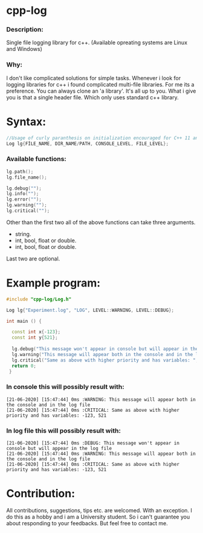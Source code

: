 # cpp-log
### Description:
Single file logging library for c++. (Available opreating systems are Linux and Windows)

### Why:

I don't like complicated solutions for simple tasks.
Whenever i look for logging libraries for c++ i found complicated multi-file libraries.
For me its a preference.
You can always clone an 'a library'. It's all up to you.
What i give you is that a single header file. Which only uses standard c++ library.

# Syntax:
```c++
//Usage of curly paranthesis on initialization encouraged for C++ 11 and onwards.
Log lg{FİLE_NAME, DIR_NAME/PATH, CONSOLE_LEVEL, FILE_LEVEL};
```

### Available functions:
```c++
lg.path();
lg.file_name();

lg.debug("");
lg.info("");
lg.error("");
lg.warning("");
lg.critical("");
```
Other than the first two all of the above functions can take three arguments.
* string.
* int, bool, float or double.
* int, bool, float or double.

Last two are optional.   

# Example program:
```c++
#include "cpp-log/Log.h"

Log lg{"Experiment.log", "LOG", LEVEL::WARNING, LEVEL::DEBUG};

int main () {

  const int x{-123};
  const int y{521};
  
  lg.debug("This message won't appear in console but will appear in the log file");
  lg.warning("This message will appear both in the console and in the log file");
  lg.critical("Same as above with higher priority and has variables: ", x, y);
  return 0;
 }
```
### In console this will possibly result with:
```console
[21-06-2020] [15:47:44] 0ms :WARNING: This message will appear both in the console and in the log file
[21-06-2020] [15:47:44] 0ms :CRITICAL: Same as above with higher priority and has variables: -123, 521
```
### In log file this will possibly result with:
```
[21-06-2020] [15:47:44] 0ms :DEBUG: This message won't appear in console but will appear in the log file
[21-06-2020] [15:47:44] 0ms :WARNING: This message will appear both in the console and in the log file
[21-06-2020] [15:47:44] 0ms :CRITICAL: Same as above with higher priority and has variables: -123, 521
```
# Contribution:
All contributions, suggestions, tips etc. are welcomed.
With an exception. I do this as a hobby and i am a University student. So i can't guarantee you about responding to your feedbacks. But feel free to contact me.
